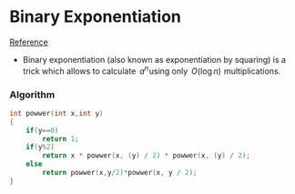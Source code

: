 # Binary Exponentiation 
[Reference](https://cp-algorithms.com/algebra/binary-exp.html#algorithm)
- Binary exponentiation (also known as exponentiation by squaring) is a trick which allows to calculate   $a^n$ using only   $O(\log n)$  multiplications.
### Algorithm
```c++
int powwer(int x,int y)
{
    if(y==0)
        return 1;
    if(y%2)
        return x * powwer(x, (y) / 2) * powwer(x, (y) / 2);
    else
        return powwer(x,y/2)*powwer(x, y / 2);
}
```
